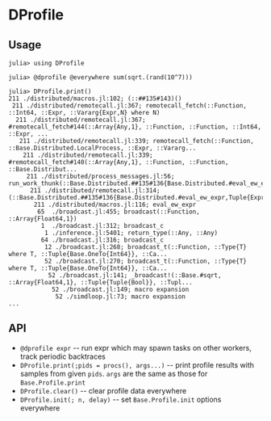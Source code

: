 # DProfile

## Usage

```
julia> using DProfile

julia> @dprofile @everywhere sum(sqrt.(rand(10^7)))

julia> DProfile.print()
211 ./distributed/macros.jl:102; (::##135#143)()
 211 ./distributed/remotecall.jl:367; remotecall_fetch(::Function, ::Int64, ::Expr, ::Vararg{Expr,N} where N)
  211 ./distributed/remotecall.jl:367; #remotecall_fetch#144(::Array{Any,1}, ::Function, ::Function, ::Int64, ::Expr, ...
   211 ./distributed/remotecall.jl:339; remotecall_fetch(::Function, ::Base.Distributed.LocalProcess, ::Expr, ::Vararg...
    211 ./distributed/remotecall.jl:339; #remotecall_fetch#140(::Array{Any,1}, ::Function, ::Function, ::Base.Distribut...
     211 ./distributed/process_messages.jl:56; run_work_thunk(::Base.Distributed.##135#136{Base.Distributed.#eval_ew_expr,Tup...
      211 ./distributed/remotecall.jl:314; (::Base.Distributed.##135#136{Base.Distributed.#eval_ew_expr,Tuple{Expr},Arra...
       211 ./distributed/macros.jl:116; eval_ew_expr
        65  ./broadcast.jl:455; broadcast(::Function, ::Array{Float64,1})
         1  ./broadcast.jl:312; broadcast_c
          1 ./inference.jl:5401; return_type(::Any, ::Any)
         64 ./broadcast.jl:316; broadcast_c
          12 ./broadcast.jl:268; broadcast_t(::Function, ::Type{T} where T, ::Tuple{Base.OneTo{Int64}}, ::Ca...
          52 ./broadcast.jl:270; broadcast_t(::Function, ::Type{T} where T, ::Tuple{Base.OneTo{Int64}}, ::Ca...
           52 ./broadcast.jl:141; _broadcast!(::Base.#sqrt, ::Array{Float64,1}, ::Tuple{Tuple{Bool}}, ::Tupl...
            52 ./broadcast.jl:149; macro expansion
             52 ./simdloop.jl:73; macro expansion
...
```

## API

- `@dprofile expr` -- run expr which may spawn tasks on other workers, track periodic backtraces
- `DProfile.print(;pids = procs(), args...)` -- print profile results with samples from given `pids`. `args` are the same as those for `Base.Profile.print`
- `DProfile.clear()` -- clear profile data everywhere
- `DProfile.init(; n, delay)` -- set `Base.Profile.init` options everywhere
